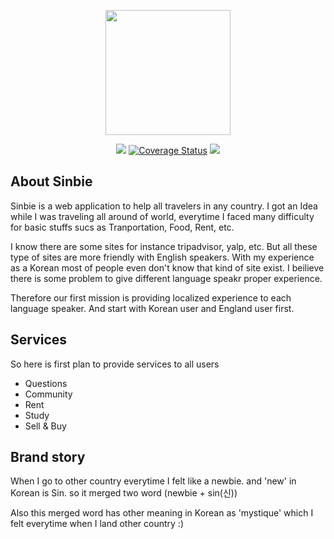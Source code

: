 <p align="center"><img src="http://i66.tinypic.com/121fm6h.png" width="200px"></p>
<p align="center">
  <a href="https://travis-ci.org/tiger154/sinbie"><img src="https://api.travis-ci.org/tiger154/sinbie.svg?branch=master"></a>  
  <a href='https://coveralls.io/github/tiger154/sinbie'><img src='https://coveralls.io/repos/github/tiger154/sinbie/badge.svg' alt='Coverage Status' /></a>
  <a href="https://scrutinizer-ci.com/g/tiger154/sinbie/"><img src="https://scrutinizer-ci.com/g/tiger154/sinbie/badges/quality-score.png?b=master"></a>
</p>

## About Sinbie

Sinbie is a web application to help all travelers in any country. 
I got an Idea while I was traveling all around of world, everytime I faced many difficulty for basic stuffs sucs as 
Tranportation, Food, Rent, etc.

I know there are some sites for instance tripadvisor, yalp, etc. But all these type of sites are more friendly with English speakers. 
With my experience as a Korean most of people even don't know that kind of site exist. 
I beilieve there is some problem to give different language speakr proper experience. 

Therefore our first mission is providing localized experience to each language speaker.
And start with Korean user and England user first. 


## Services

So here is first plan to provide services to all users

- Questions
- Community
- Rent
- Study
- Sell & Buy


## Brand story

When I go to other country everytime I felt like a newbie. 
and 'new' in Korean is Sin. so it merged two word (newbie + sin(신))

Also this merged word has other meaning in Korean as 'mystique' which I felt everytime when I land other country :)  
